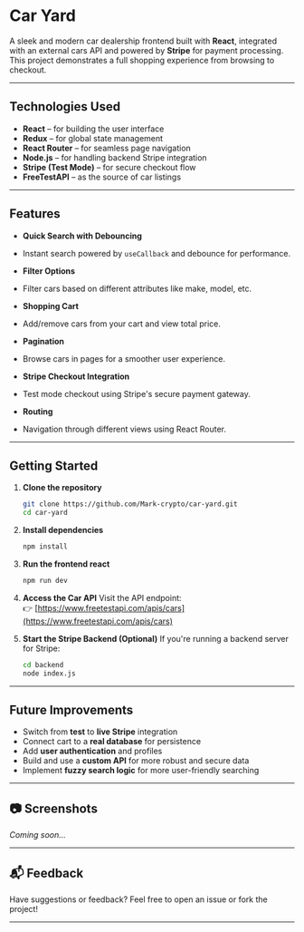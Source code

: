 #  Car Yard

A sleek and modern car dealership frontend built with **React**, integrated with an external cars API and powered by **Stripe** for payment processing. This project demonstrates a full shopping experience from browsing to checkout.

---

##  Technologies Used

- **React** – for building the user interface
- **Redux** – for global state management
- **React Router** – for seamless page navigation
- **Node.js** – for handling backend Stripe integration
- **Stripe (Test Mode)** – for secure checkout flow
- **FreeTestAPI** – as the source of car listings

---

##  Features

-  **Quick Search with Debouncing**
  - Instant search powered by `useCallback` and debounce for performance.
  
-  **Filter Options**
  - Filter cars based on different attributes like make, model, etc.
  
-  **Shopping Cart**
  - Add/remove cars from your cart and view total price.

-  **Pagination**
  - Browse cars in pages for a smoother user experience.

-  **Stripe Checkout Integration**
  - Test mode checkout using Stripe's secure payment gateway.

-  **Routing**
  - Navigation through different views using React Router.

---

##  Getting Started

1. **Clone the repository**
   ```bash
   git clone https://github.com/Mark-crypto/car-yard.git
   cd car-yard
   ```

2. **Install dependencies**
   ```bash
   npm install
   ```

3. **Run the frontend react**
   ```bash
   npm run dev
   ```

4. **Access the Car API**
   Visit the API endpoint:  
   👉 [https://www.freetestapi.com/apis/cars](https://www.freetestapi.com/apis/cars)

5. **Start the Stripe Backend (Optional)**
   If you're running a backend server for Stripe:
   ```bash
   cd backend
   node index.js
   ```

---

##  Future Improvements

-  Switch from **test** to **live Stripe** integration  
-  Connect cart to a **real database** for persistence  
-  Add **user authentication** and profiles  
-  Build and use a **custom API** for more robust and secure data  
-  Implement **fuzzy search logic** for more user-friendly searching  

---

## 📷 Screenshots

_Coming soon..._

---

## 📬 Feedback

Have suggestions or feedback? Feel free to open an issue or fork the project!

---

